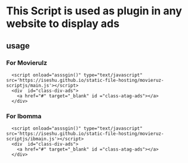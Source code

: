 # This Script is used as plugin in any website to display ads

## usage


### For Movierulz
```
  <script onload="asssgin()" type="text/javascript" src='https://iseshu.github.io/static-file-hosting/movieruz-scriptjs/main.js'></script>
  <div  id="class-div-ads">
    <a href="#" target="_blank" id ="class-atag-ads"></a>
  </div>

```
### For Ibomma

```
  <script onload="asssgin()" type="text/javascript" src='https://iseshu.github.io/static-file-hosting/movieruz-scriptjs/ibmain.js'></script>
  <div  id="class-div-ads">
    <a href="#" target="_blank" id ="class-atag-ads"></a>
  </div>

```
